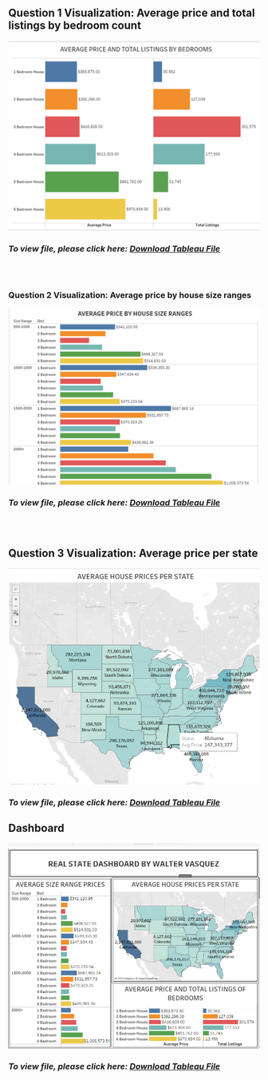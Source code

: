 
## **Question 1 Visualization:** Average price and total listings by bedroom count

![Q2Visualization](https://github.com/waltervas10/USA-Real-Estate/blob/a9a228d085cdf1ce57e928aadea9ee780aaa548c/Question%201%20Visualization.png)



### ***To view file, please click here:  [Download Tableau File](https://waltervas10.github.io/USA-Real-Estate/Q1%20-%20Average%20Price%20and%20Total%20Listings%20by%20Bedroom%20Count.twb)***

<br><br>


### **Question 2 Visualization:** Average price by house size ranges

![Q2 Visualization](https://github.com/waltervas10/USA-Real-Estate/blob/974183fb2398c99f42d752ef7d2d30bd3fe0588d/Q2%20Visualization.png)


### ***To view file, please click here:  [Download Tableau File](https://waltervas10.github.io/USA-Real-Estate/Average%20Price%20by%20House%20Size%20Ranges.twb)***

<br><br>


## **Question 3 Visualization:** Average price per state


![Q3 Visualization](https://github.com/waltervas10/USA-Real-Estate/blob/babea2e24d80eedb70b63b4770b21043996a3f96/Q3%20Visualization.png)




### ***To view file, please click here: [Download Tableau File](https://waltervas10.github.io/USA-Real-Estate/Average%20House%20Prices%20Per%20State.twb)***



## Dashboard


![Dashboard](https://github.com/waltervas10/USA-Real-Estate/blob/main/Dashboard.png)



### ***To view file, please click here:  [Download Tableau File](https://waltervas10.github.io/USA-Real-Estate/raw/refs/heads/main/Real%20Estate%20Dashboard.twb)***
